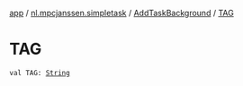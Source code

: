 [app](../../index.md) / [nl.mpcjanssen.simpletask](../index.md) / [AddTaskBackground](index.md) / [TAG](.)

# TAG

`val TAG: `[`String`](https://kotlinlang.org/api/latest/jvm/stdlib/kotlin/-string/index.html)